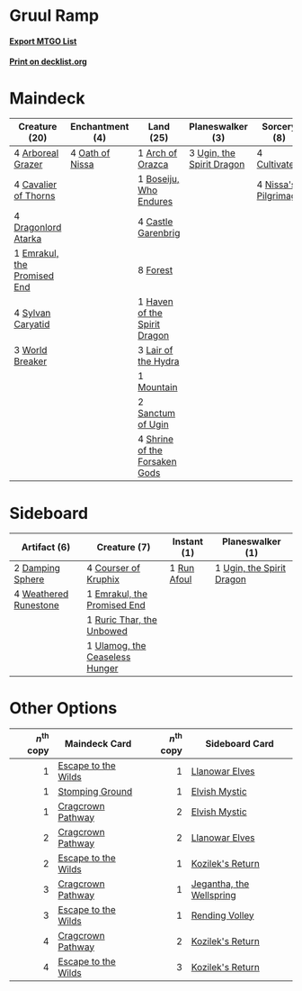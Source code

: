 # Gruul Ramp

#### [Export MTGO List](../collection/Gruul%20Ramp/Gruul%20Ramp.txt)
#### [Print on decklist.org](http://decklist.org/?deckmain=4%09Arboreal%20Grazer%0A1%09Arch%20of%20Orazca%0A1%09Boseiju,%20Who%20Endures%0A4%09Castle%20Garenbrig%0A4%09Cavalier%20of%20Thorns%0A4%09Cultivate%0A4%09Dragonlord%20Atarka%0A1%09Emrakul,%20the%20Promised%20End%0A8%09Forest%0A1%09Haven%20of%20the%20Spirit%20Dragon%0A3%09Lair%20of%20the%20Hydra%0A1%09Mountain%0A4%09Nissa's%20Pilgrimage%0A4%09Oath%20of%20Nissa%0A2%09Sanctum%20of%20Ugin%0A4%09Shrine%20of%20the%20Forsaken%20Gods%0A4%09Sylvan%20Caryatid%0A3%09Ugin,%20the%20Spirit%20Dragon%0A3%09World%20Breaker&deckside=4%09Courser%20of%20Kruphix%0A2%09Damping%20Sphere%0A1%09Emrakul,%20the%20Promised%20End%0A1%09Run%20Afoul%0A1%09Ruric%20Thar,%20the%20Unbowed%0A1%09Ugin,%20the%20Spirit%20Dragon%0A1%09Ulamog,%20the%20Ceaseless%20Hunger%0A4%09Weathered%20Runestone)
# Maindeck

|                                            Creature (20)                                             |                                     Enchantment (4)                                      |                                               Land (25)                                                |                                          Planeswalker (3)                                          |                                          Sorcery (8)                                          |
|------------------------------------------------------------------------------------------------------|------------------------------------------------------------------------------------------|--------------------------------------------------------------------------------------------------------|----------------------------------------------------------------------------------------------------|-----------------------------------------------------------------------------------------------|
|4 [Arboreal Grazer](http://gatherer.wizards.com/Pages/Card/Details.aspx?multiverseid=461076)          |4 [Oath of Nissa](http://gatherer.wizards.com/Pages/Card/Details.aspx?multiverseid=407650)|1 [Arch of Orazca](http://gatherer.wizards.com/Pages/Card/Details.aspx?multiverseid=439849)             |3 [Ugin, the Spirit Dragon](http://gatherer.wizards.com/Pages/Card/Details.aspx?multiverseid=391948)|4 [Cultivate](http://gatherer.wizards.com/Pages/Card/Details.aspx?multiverseid=442154)         |
|4 [Cavalier of Thorns](http://gatherer.wizards.com/Pages/Card/Details.aspx?multiverseid=466921)       |                                                                                          |1 [Boseiju, Who Endures](http://gatherer.wizards.com/Pages/Card/Details.aspx?multiverseid=548579)       |                                                                                                    |4 [Nissa's Pilgrimage](http://gatherer.wizards.com/Pages/Card/Details.aspx?multiverseid=433087)|
|4 [Dragonlord Atarka](http://gatherer.wizards.com/Pages/Card/Details.aspx?multiverseid=394546)        |                                                                                          |4 [Castle Garenbrig](http://gatherer.wizards.com/Pages/Card/Details.aspx?multiverseid=473202)           |                                                                                                    |                                                                                               |
|1 [Emrakul, the Promised End](http://gatherer.wizards.com/Pages/Card/Details.aspx?multiverseid=414295)|                                                                                          |8 [Forest](http://gatherer.wizards.com/Pages/Card/Details.aspx?multiverseid=439860)                     |                                                                                                    |                                                                                               |
|4 [Sylvan Caryatid](http://gatherer.wizards.com/Pages/Card/Details.aspx?multiverseid=373624)          |                                                                                          |1 [Haven of the Spirit Dragon](http://gatherer.wizards.com/Pages/Card/Details.aspx?multiverseid=433187) |                                                                                                    |                                                                                               |
|3 [World Breaker](http://gatherer.wizards.com/Pages/Card/Details.aspx?multiverseid=407636)            |                                                                                          |3 [Lair of the Hydra](http://gatherer.wizards.com/Pages/Card/Details.aspx?multiverseid=527546)          |                                                                                                    |                                                                                               |
|                                                                                                      |                                                                                          |1 [Mountain](http://gatherer.wizards.com/Pages/Card/Details.aspx?multiverseid=439859)                   |                                                                                                    |                                                                                               |
|                                                                                                      |                                                                                          |2 [Sanctum of Ugin](http://gatherer.wizards.com/Pages/Card/Details.aspx?multiverseid=402022)            |                                                                                                    |                                                                                               |
|                                                                                                      |                                                                                          |4 [Shrine of the Forsaken Gods](http://gatherer.wizards.com/Pages/Card/Details.aspx?multiverseid=402034)|                                                                                                    |                                                                                               |


# Sideboard

|                                          Artifact (6)                                          |                                              Creature (7)                                               |                                     Instant (1)                                      |                                          Planeswalker (1)                                          |
|------------------------------------------------------------------------------------------------|---------------------------------------------------------------------------------------------------------|--------------------------------------------------------------------------------------|----------------------------------------------------------------------------------------------------|
|2 [Damping Sphere](http://gatherer.wizards.com/Pages/Card/Details.aspx?multiverseid=443101)     |4 [Courser of Kruphix](http://gatherer.wizards.com/Pages/Card/Details.aspx?multiverseid=442153)          |1 [Run Afoul](http://gatherer.wizards.com/Pages/Card/Details.aspx?multiverseid=485524)|1 [Ugin, the Spirit Dragon](http://gatherer.wizards.com/Pages/Card/Details.aspx?multiverseid=391948)|
|4 [Weathered Runestone](http://gatherer.wizards.com/Pages/Card/Details.aspx?multiverseid=503863)|1 [Emrakul, the Promised End](http://gatherer.wizards.com/Pages/Card/Details.aspx?multiverseid=414295)   |                                                                                      |                                                                                                    |
|                                                                                                |1 [Ruric Thar, the Unbowed](http://gatherer.wizards.com/Pages/Card/Details.aspx?multiverseid=442205)     |                                                                                      |                                                                                                    |
|                                                                                                |1 [Ulamog, the Ceaseless Hunger](http://gatherer.wizards.com/Pages/Card/Details.aspx?multiverseid=402079)|                                                                                      |                                                                                                    |


# Other Options

|*n*<sup>th</sup> copy|                                        Maindeck Card                                         |*n*<sup>th</sup> copy|                                          Sideboard Card                                           |
|--------------------:|----------------------------------------------------------------------------------------------|--------------------:|---------------------------------------------------------------------------------------------------|
|                    1|[Escape to the Wilds](http://gatherer.wizards.com/Pages/Card/Details.aspx?multiverseid=473151)|                    1|[Llanowar Elves](http://gatherer.wizards.com/Pages/Card/Details.aspx?multiverseid=129626)          |
|                    1|[Stomping Ground](http://gatherer.wizards.com/Pages/Card/Details.aspx?multiverseid=405110)    |                    1|[Elvish Mystic](http://gatherer.wizards.com/Pages/Card/Details.aspx?multiverseid=389499)           |
|                    1|[Cragcrown Pathway](http://gatherer.wizards.com/Pages/Card/Details.aspx?multiverseid=491915)  |                    2|[Elvish Mystic](http://gatherer.wizards.com/Pages/Card/Details.aspx?multiverseid=389499)           |
|                    2|[Cragcrown Pathway](http://gatherer.wizards.com/Pages/Card/Details.aspx?multiverseid=491915)  |                    2|[Llanowar Elves](http://gatherer.wizards.com/Pages/Card/Details.aspx?multiverseid=129626)          |
|                    2|[Escape to the Wilds](http://gatherer.wizards.com/Pages/Card/Details.aspx?multiverseid=473151)|                    1|[Kozilek's Return](http://gatherer.wizards.com/Pages/Card/Details.aspx?multiverseid=407608)        |
|                    3|[Cragcrown Pathway](http://gatherer.wizards.com/Pages/Card/Details.aspx?multiverseid=491915)  |                    1|[Jegantha, the Wellspring](http://gatherer.wizards.com/Pages/Card/Details.aspx?multiverseid=479742)|
|                    3|[Escape to the Wilds](http://gatherer.wizards.com/Pages/Card/Details.aspx?multiverseid=473151)|                    1|[Rending Volley](http://gatherer.wizards.com/Pages/Card/Details.aspx?multiverseid=394663)          |
|                    4|[Cragcrown Pathway](http://gatherer.wizards.com/Pages/Card/Details.aspx?multiverseid=491915)  |                    2|[Kozilek's Return](http://gatherer.wizards.com/Pages/Card/Details.aspx?multiverseid=407608)        |
|                    4|[Escape to the Wilds](http://gatherer.wizards.com/Pages/Card/Details.aspx?multiverseid=473151)|                    3|[Kozilek's Return](http://gatherer.wizards.com/Pages/Card/Details.aspx?multiverseid=407608)        |

